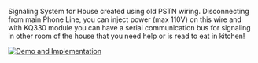 Signaling System for House created using old PSTN wiring.
Disconnecting from main Phone Line, you can inject power (max 110V) on this wire and with KQ330 module you can have a serial communication bus for signaling in other room of the house that you need help or is read to eat in kitchen!

[![Demo and Implementation](https://img.youtube.com/vi/iK9ofmIsdTs/0.jpg)](https://www.youtube.com/watch?v=iK9ofmIsdTs)

